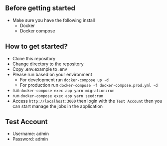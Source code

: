 ## Before getting started
- Make sure you have the following install
    - Docker
    - Docker compose
## How to get started?
- Clone this repository
- Change directory to the repository
- Copy .env.example to .env
- Please run based on your environment
    - For development run `docker-compose up -d`
    - For production run `docker-compose -f docker-compose.prod.yml -d`
- run `docker-compose exec app yarn migration:run`
- run `docker-compose exec app yarn seed:run`
- Access `http://localhost:3000` then login with the `Test Account` then you can start manage the jobs in the application
## Test Account
- Username: admin
- Password: admin